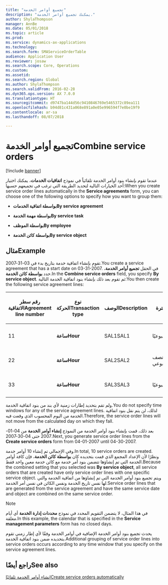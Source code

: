 ```yaml
---
title: "تجميع أوامر الخدمة"
description: "يمكنك تجميع أوامر الخدمة."
author: ShylaThompson
manager: AnnBe
ms.date: 05/01/2018
ms.topic: article
ms.prod: 
ms.service: dynamics-ax-applications
ms.technology: 
ms.search.form: SMAServiceOrderTable
audience: Application User
ms.reviewer: josaw
ms.search.scope: Core, Operations
ms.custom: 
ms.assetid: 
ms.search.region: Global
ms.author: ShylaThompson
ms.search.validFrom: 2016-02-28
ms.dyn365.ops.version: AX 7.0.0
ms.translationtype: HT
ms.sourcegitcommit: d9747ba144d56c9410846769e5465372c89ea111
ms.openlocfilehash: b94d81c431a068e891a0e05e996594f7e0be19f9
ms.contentlocale: ar-sa
ms.lasthandoff: 08/07/2018

---
```


# <a name="combine-service-orders"></a><span data-ttu-id="cc459-103">تجميع أوامر الخدمة</span><span class="sxs-lookup"><span data-stu-id="cc459-103">Combine service orders</span></span>   

[!include [banner](../includes/banner.md)]


<span data-ttu-id="cc459-104">عندما تقوم بإنشاء بنود أوامر الخدمة تلقائياً في نموذج **اتفاقيات الخدمات**، يمكنك اختيار أحد الخيارات التالية لتحديد الطريقة التي ترغب في تجميعهم حسبها:</span><span class="sxs-lookup"><span data-stu-id="cc459-104">When you create service order lines automatically in the **Service agreements** form, you can choose one of the following options to specify how you want to group them:</span></span>

  - <span data-ttu-id="cc459-105">**بواسطة اتفاقية الخدمات**</span><span class="sxs-lookup"><span data-stu-id="cc459-105">**By service agreement**</span></span>

  - <span data-ttu-id="cc459-106">**بواسطة مهمة الخدمة**</span><span class="sxs-lookup"><span data-stu-id="cc459-106">**By service task**</span></span>

  - <span data-ttu-id="cc459-107">**بواسطة الموظف**</span><span class="sxs-lookup"><span data-stu-id="cc459-107">**By employee**</span></span>

  - <span data-ttu-id="cc459-108">**بواسطة كائن الخدمة**</span><span class="sxs-lookup"><span data-stu-id="cc459-108">**By service object**</span></span>

## <a name="example"></a><span data-ttu-id="cc459-109">مثال</span><span class="sxs-lookup"><span data-stu-id="cc459-109">Example</span></span>

<span data-ttu-id="cc459-110">تقوم بإنشاء اتفاقية خدمة بتاريخ بدء في 03-31-2007.</span><span class="sxs-lookup"><span data-stu-id="cc459-110">You create a service agreement that has a start date on 03-31-2007.</span></span> <span data-ttu-id="cc459-111">في الحقل **تجميع أوامر الخدمة**، حدد **بواسطة كائن الخدمة**.</span><span class="sxs-lookup"><span data-stu-id="cc459-111">In the **Combine service orders** field, you specify **By service object**.</span></span> <span data-ttu-id="cc459-112">ثم تقوم بعد ذلك بإنشاء بنود اتفاقية الخدمة التالية:</span><span class="sxs-lookup"><span data-stu-id="cc459-112">You then create the following service agreement lines:</span></span>

<table style="width:100%;">
<colgroup>
<col style="width: 16%" />
<col style="width: 16%" />
<col style="width: 16%" />
<col style="width: 16%" />
<col style="width: 16%" />
<col style="width: 16%" />
</colgroup>
<thead>
<tr class="header">
<th><p><span data-ttu-id="cc459-113">رقم سطر الاتفاقية</span><span class="sxs-lookup"><span data-stu-id="cc459-113">Agreement line number</span></span></p></th>
<th><p><span data-ttu-id="cc459-114">نوع الحركة</span><span class="sxs-lookup"><span data-stu-id="cc459-114">Transaction type</span></span></p></th>
<th><p><span data-ttu-id="cc459-115">الوصف</span><span class="sxs-lookup"><span data-stu-id="cc459-115">Description</span></span></p></th>
<th><p><span data-ttu-id="cc459-116">الفترة</span><span class="sxs-lookup"><span data-stu-id="cc459-116">Interval</span></span></p></th>
<th><p><span data-ttu-id="cc459-117">كائن الخدمة</span><span class="sxs-lookup"><span data-stu-id="cc459-117">Service object</span></span></p></th>
<th><p><span data-ttu-id="cc459-118">تاريخ البدء</span><span class="sxs-lookup"><span data-stu-id="cc459-118">Start date</span></span></p></th>
</tr>
</thead>
<tbody>
<tr class="odd">
<td><p><span data-ttu-id="cc459-119">1</span><span class="sxs-lookup"><span data-stu-id="cc459-119">1</span></span></p></td>
<td><p><span data-ttu-id="cc459-120"><strong>ساعة</strong></span><span class="sxs-lookup"><span data-stu-id="cc459-120"><strong>Hour</strong></span></span></p></td>
<td><p><span data-ttu-id="cc459-121">SAL1</span><span class="sxs-lookup"><span data-stu-id="cc459-121">SAL1</span></span></p></td>
<td><p><span data-ttu-id="cc459-122">أسبوعيًا</span><span class="sxs-lookup"><span data-stu-id="cc459-122">Weekly</span></span></p></td>
<td><p><span data-ttu-id="cc459-123">X1-</span><span class="sxs-lookup"><span data-stu-id="cc459-123">X-1</span></span></p></td>
<td><p><span data-ttu-id="cc459-124">01/04/2007</span><span class="sxs-lookup"><span data-stu-id="cc459-124">04-01-2007</span></span></p></td>
</tr>
<tr class="even">
<td><p><span data-ttu-id="cc459-125">2</span><span class="sxs-lookup"><span data-stu-id="cc459-125">2</span></span></p></td>
<td><p><span data-ttu-id="cc459-126"><strong>ساعة</strong></span><span class="sxs-lookup"><span data-stu-id="cc459-126"><strong>Hour</strong></span></span></p></td>
<td><p><span data-ttu-id="cc459-127">SAL2</span><span class="sxs-lookup"><span data-stu-id="cc459-127">SAL2</span></span></p></td>
<td><p><span data-ttu-id="cc459-128">نصف أسبوعي</span><span class="sxs-lookup"><span data-stu-id="cc459-128">Biweekly</span></span></p></td>
<td><p><span data-ttu-id="cc459-129">X-2</span><span class="sxs-lookup"><span data-stu-id="cc459-129">X-2</span></span></p></td>
<td><p><span data-ttu-id="cc459-130">01/04/2007</span><span class="sxs-lookup"><span data-stu-id="cc459-130">04-01-2007</span></span></p></td>
</tr>
<tr class="odd">
<td><p><span data-ttu-id="cc459-131">3</span><span class="sxs-lookup"><span data-stu-id="cc459-131">3</span></span></p></td>
<td><p><span data-ttu-id="cc459-132"><strong>ساعة</strong></span><span class="sxs-lookup"><span data-stu-id="cc459-132"><strong>Hour</strong></span></span></p></td>
<td><p><span data-ttu-id="cc459-133">SAL3</span><span class="sxs-lookup"><span data-stu-id="cc459-133">SAL3</span></span></p></td>
<td><p><span data-ttu-id="cc459-134">أسبوعيًا</span><span class="sxs-lookup"><span data-stu-id="cc459-134">Weekly</span></span></p></td>
<td><p><span data-ttu-id="cc459-135">X-2</span><span class="sxs-lookup"><span data-stu-id="cc459-135">X-2</span></span></p></td>
<td><p><span data-ttu-id="cc459-136">01/04/2007</span><span class="sxs-lookup"><span data-stu-id="cc459-136">04-01-2007</span></span></p></td>
</tr>
</tbody>
</table>


<span data-ttu-id="cc459-137">ولم تقم بتحديد إطارات زمنية لأي بند من بنود اتفاقية الخدمة.</span><span class="sxs-lookup"><span data-stu-id="cc459-137">You do not specify time windows for any of the service agreement lines.</span></span> <span data-ttu-id="cc459-138">لذلك، لن يتم نقل بنود اتفاقية الخدمة من اليوم المحسوب الذي وقعت فيه.</span><span class="sxs-lookup"><span data-stu-id="cc459-138">Therefore, the service order lines will not move from the calculated day on which they fall.</span></span>

<span data-ttu-id="cc459-139">بعد ذلك، قمت بإنشاء بنود أوامر الخدمة من النموذج **إنشاء أوامر الخدمة** من 04-01-2007 حتى 04-30-2007.</span><span class="sxs-lookup"><span data-stu-id="cc459-139">Next, you generate service order lines from the **Create service orders** form from 04-01-2007 until 04-30-2007.</span></span>

<span data-ttu-id="cc459-140">وفي الإجمالي تم إنشاء 10 أوامر خدمة.</span><span class="sxs-lookup"><span data-stu-id="cc459-140">In total, 10 service orders are created.</span></span> <span data-ttu-id="cc459-141">ونظرًا لأن الإعداد المجمع الذي قمت بتحديده كان **بواسطة كائن الخدمة**، فإن كافة أوامر الخدمة التي تم إنشاؤها تتضمن بنود أمر خدمة مع كائن خدمة معين واحد فقط.</span><span class="sxs-lookup"><span data-stu-id="cc459-141">Because the combined setting that you selected was **By service object**, all service orders that are created have only service order lines with one specific service object.</span></span> <span data-ttu-id="cc459-142">ويتم تجميع بنود أوامر الخدمة التي تم إنشاؤها من اتفاقية الخدمة والتي لها نفس تاريخ الخدمة ونفس الكائن في نفس أمر الخدمة.</span><span class="sxs-lookup"><span data-stu-id="cc459-142">Service order lines that are generated from the service agreement and have the same service date and object are combined on the same service order.</span></span>


> [!NOTE]
> <P><span data-ttu-id="cc459-143">في هذا المثال، لا يتضمن التقويم المحدد في نموذج <STRONG>محددات إدارة الخدمة</STRONG> أي أيام مغلقة.</span><span class="sxs-lookup"><span data-stu-id="cc459-143">In this example, the calendar that is specified in the <STRONG>Service management parameters</STRONG> form has no closed days.</span></span></P>



<span data-ttu-id="cc459-144">يحدث تجميع بنود أوامر الخدمة الإضافية في أوامر الخدمة وفقًا لأي إطار زمني تقوم بتحديده ضمن بنود اتفاقية الخدمة.</span><span class="sxs-lookup"><span data-stu-id="cc459-144">Additional grouping of service order lines into service orders occurs according to any time window that you specify on the service agreement lines.</span></span>

## <a name="see-also"></a><span data-ttu-id="cc459-145">راجع أيضًا</span><span class="sxs-lookup"><span data-stu-id="cc459-145">See also</span></span>

[<span data-ttu-id="cc459-146">إنشاء أوامر الخدمة تلقائيًا</span><span class="sxs-lookup"><span data-stu-id="cc459-146">Create service orders automatically</span></span>](create-service-orders-automatically.md)

  



